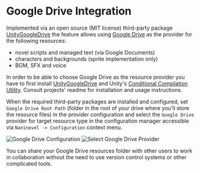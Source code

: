 ﻿# Google Drive Integration

Implemented via an open source (MIT license) third-party package [UnityGoogleDrive](https://github.com/Elringus/UnityGoogleDrive) the feature allows using [Google Drive](https://www.google.com/drive) as the provider for the following resources: 

* novel scripts and managed text (via Google Documents)
* characters and backgrounds (sprite implementation only)
* BGM, SFX and voice

In order to be able to choose Google Drive as the resource provider you have to first install [UnityGoogleDrive](https://github.com/Elringus/UnityGoogleDrive) and Unity's [Conditional Compilation Utility](https://github.com/Unity-Technologies/ConditionalCompilationUtility). Consult projects' readme for installation and usage instructions. 

When the required third-party packages are installed and configured, set `Google Drive Root Path` (folder in the root of your drive where you'll store the resource files) in the provider configuration and select the `Google Drive` provider for target resource type in the configuration manager accessible via `Naninovel -> Configuration` context menu.

![Google Drive Configuration](/guide/google-drive-config.png)
![Select Google Drive Provider](/guide/select-google-drive.png)

You can share your Google Drive resources folder with other users to work in collaboration without the need to use version control systems or other complicated tools.
